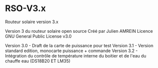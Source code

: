 # RSO-V3.x
Routeur solaire version 3.x

Version 3 du routeur solaire open source
Créé par Julien AMREIN
Licence GNU  General Public License v3.0

Version 3.0 - Draft de la carte de puissance pour test
Version 3.1 - Version standard edition, monocarte puissance + commande
Version 3.2 - Intégration du contrôle de température interne du boitier et de l'eau du chauffe eau (DS18B20 ET LM35)
